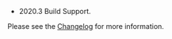 - 2020.3 Build Support.

Please see the <a href="https://github.com/Unthrottled/normandy-progress-bar/blob/master/docs/CHANGELOG.md">Changelog</a> for more information.